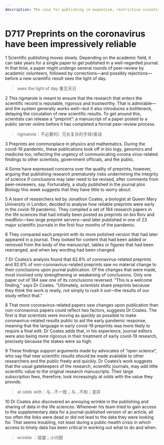 ```yaml
---
description: The case for publishing in expensive, restrictive scientific journals continues to weaken
---
```


# D717 Preprints on the coronavirus have been impressively reliable
1 Scientific publishing moves slowly. Depending on the academic field, it can take years for a single paper to get published in a well-regarded journal. In that time, a paper might undergo several rounds of peer-review by academic volunteers, followed by corrections—and possibly rejections—before a new scientific result sees the light of day.

> sees the light of day  重见天日
>

2 This rigmarole is meant to ensure that the research that enters the scientific record is reputable, rigorous and trustworthy. That is admirable—and the system generally works well—but it also introduces a bottleneck, delaying the circulation of new scientific results. To get around this, scientists can release a “preprint”: a manuscript of a paper posted to a public server online before it has completed a formal peer-review process.

> rigmarole：不必要的）冗长复杂的手续/废话
>

3 Preprints are commonplace in physics and mathematics. During the covid-19 pandemic, these publications took off in bio logy, genomics and medicine too, reflecting the urgency of communicating corona virus-related findings to other scientists, government officials, and the public.

4 Some have expressed concerns over the quality of preprints, however, arguing that publishing research prematurely risks undermining the integrity of science if conclusions may later need to be revised, after comments from peer-reviewers, say. Fortunately, a study published in the journal plos Biology this week suggests that they have little to worry about.

5 A team of researchers led by Jonathon Coates, a biologist at Queen Mary University in London, decided to analyse how reliable preprints were early in the covid-19 pandemic. They compiled a set of 184 research papers in the life sciences that had initially been posted as preprints on bio Rxiv and medRxiv—two large preprint servers—and later published in one of 23 major scientific journals in the first four months of the pandemic.

6 They compared each preprint with its more polished version that had later appeared in a journal. They looked for content that had been added or removed from the body of the manuscript, tables or figures that had been rearranged, and when key wording had been changed.

7 Dr Coates’s analysis found that 82.8% of coronavirus-related preprints and 92.8% of non-coronavirus-related preprints saw no material change to their conclusions upon journal publication. Of the changes that were made, most involved only strengthening or weakening of conclusions. Only one paper out of 184 saw one of its conclusions reversed. “This is a welcome finding,” says Dr Coates. “Ultimately, scientists share preprints because they think the work is ready, not simply to rush it out—the results of our study reflect that.”

8 That more coronavirus-related papers saw changes upon publication than non-coronavirus papers could reflect two factors, suggests Dr Coates. The first is that scientists were moving as quickly as possible to make coronavirus-related results public to aid the early pandemic response, meaning that the language in early covid-19 preprints was more likely to require a final edit. Dr Coates adds that, in his experience, journal editors were also being more rigorous in their treatment of early covid-19 research, precisely because the stakes were so high.

9 These findings support arguments made by advocates of “open science”, who say that new scientific results should be made available to other researchers and the public freely and quickly. Dr Coates’s work suggests that the usual gatekeepers of the research, scientific journals, may add little scientific value to the original research manuscripts. Their large subscription fees, therefore, look increasingly at odds with the value they provide.

> at odds with：与…不一致；与…不和；差异
>

10 Dr Coates also discovered an annoying wrinkle in the publishing and sharing of data in the life sciences. Whenever his team tried to gain access to the supplementary data for a journal-published version of an article, all too often the links were dead or did not lead to the data they were looking for. That seems troubling, not least during a public-health crisis in which access to timely data has been critical in working out what to do and when.

> wrinkle ：褶皱；小问题
>

